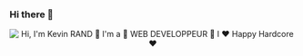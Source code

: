 ### Hi there 👋

<!--
**PierrisKevin/PierrisKevin** is a ✨ _special_ ✨ repository because its `README.md` (this file) appears on your GitHub profile.

Here are some ideas to get you started:

- 🔭 I’m currently working on ...
- 🌱 I’m currently learning ...
- 👯 I’m looking to collaborate on ...
- 🤔 I’m looking for help with ...
- 💬 Ask me about ...
- 📫 How to reach me: ...
- 😄 Pronouns: ...
- ⚡ Fun fact: ...
-->
<p align="center">
  <img src="https://github.com/matyo91/matyo91/raw/main/assets/github.gif" alt="Hi, I'm Kevin RAND 👋 I'm a 🚀 WEB DEVELOPPEUR 🚀 I ❤️ Happy Hardcore ❤️">
</p>
